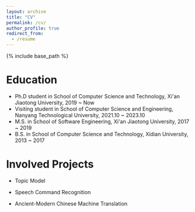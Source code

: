 ```yaml
---
layout: archive
title: "CV"
permalink: /cv/
author_profile: true
redirect_from:
  - /resume
---
```


{% include base_path %}

Education
======
* Ph.D student in School of Computer Science and Technology, Xi'an Jiaotong University, 2019 ~ Now
* Visiting student in School of Computer Science and Engineering, Nanyang Technological University, 2021.10 ~ 2023.10
* M.S. in School of Software Engineering, Xi'an Jiaotong University, 2017 ~ 2019
* B.S. in School of Computer Science and Technology, Xidian University, 2013 ~ 2017

Involved Projects
======
* Topic Model

* Speech Command Recognition

* Ancient-Modern Chinese Machine Translation
